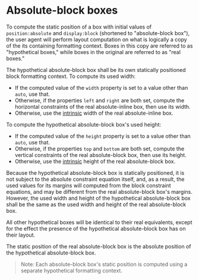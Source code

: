 # Absolute-block boxes

To compute the static position of a box with
initial values of
`position:absolute` and `display:block`
(shortened to "absolute-block box"),
the user agent will perform layout computation on what is
logically a copy of the its containing formatting context.
Boxes in this copy are referred to as "hypothetical boxes,"
while boxes in the original are referred to as "real boxes."

The hypothetical absolute-block box
shall be its own statically positioned block formatting context.
To compute its used width:

  * If the computed value of the `width` property is set to a value other
    than `auto`, use that.
  * Otherwise, if the properties `left` and `right` are both set,
    compute the horizontal constraints of the real absolute-inline box,
    then use its width.
  * Otherwise, use the [intrinsic] width of the real absolute-inline box.

To compute the hypothetical absolute-block box's used height:

  * If the computed value of the `height` property is set to a value other
    than `auto`, use that.
  * Otherwise, if the properties `top` and `bottom` are both set,
    compute the vertical constraints of the real absolute-block box,
    then use its height.
  * Otherwise, use the [intrinsic] height of the real absolute-block box.

Because the hypothetical absolute-block box is statically positioned,
it is not subject to the absolute constraint equation itself, and, as a result,
the used values for its margins will computed from the block constraint equations,
and may be different from the real absolute-block box's margins.
However, the used width and height of the hypothetical absolute-block box
shall be the same as the used width and height of the real absolute-block box.

All other hypothetical boxes will be identical to their real equivalents, except
for the effect the presence of the hypothetical absolute-block box has
on their layout.

The static position of the real absolute-block box is the absolute position
of the hypothetical absolute-block box.

> Note: Each absolute-block box's static position is computed
> using a separate hypothetical formatting context.

[intrinsic]: https://dbaron.org/css/intrinsic/
